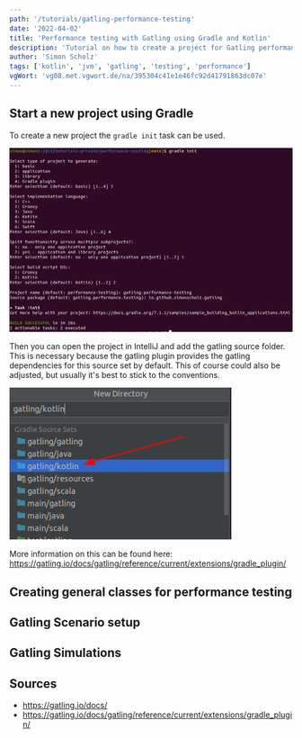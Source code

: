 ```yaml
---
path: '/tutorials/gatling-performance-testing'
date: '2022-04-02'
title: 'Performance testing with Gatling using Gradle and Kotlin'
description: 'Tutorial on how to create a project for Gatling performance testing with Gradle and Kotlin'
author: 'Simon Scholz'
tags: ['kotlin', 'jvm', 'gatling', 'testing', 'performance']
vgWort: 'vg08.met.vgwort.de/na/395304c41e1e46fc92d41791863dc07e'
---
```


## Start a new project using Gradle

To create a new project the `gradle init` task can be used.

![Run Gradle's init task](./gradle-init.png)

Then you can open the project in IntelliJ and add the gatling source folder. This is necessary because the gatling plugin provides the gatling dependencies for this source set by default. This of course could also be adjusted, but usually it's best to stick to the conventions.

![gatling source folder](./gatling-source-folder.png)

More information on this can be found here: https://gatling.io/docs/gatling/reference/current/extensions/gradle_plugin/

## Creating general classes for performance testing

## Gatling Scenario setup

## Gatling Simulations

## Sources

- https://gatling.io/docs/
- https://gatling.io/docs/gatling/reference/current/extensions/gradle_plugin/
